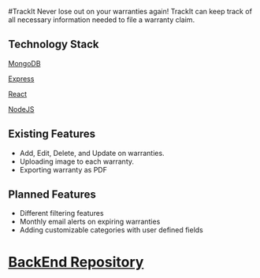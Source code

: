 #TrackIt
Never lose out on your warranties again!
TrackIt can keep track of all necessary information needed to file a warranty claim.

## Technology Stack
[MongoDB](https://www.mongodb.com/)

[Express](https://www.npmjs.com/package/express)

[React](https://reactjs.org/)

[NodeJS](https://nodejs.org/en/)

## Existing Features
* Add, Edit, Delete, and Update on warranties.
* Uploading image to each warranty.
* Exporting warranty as PDF

## Planned Features
* Different filtering features
* Monthly email alerts on expiring warranties
* Adding customizable categories with user defined fields

# [BackEnd Repository](https://github.com/dennischen123/TrackIt-backend)
